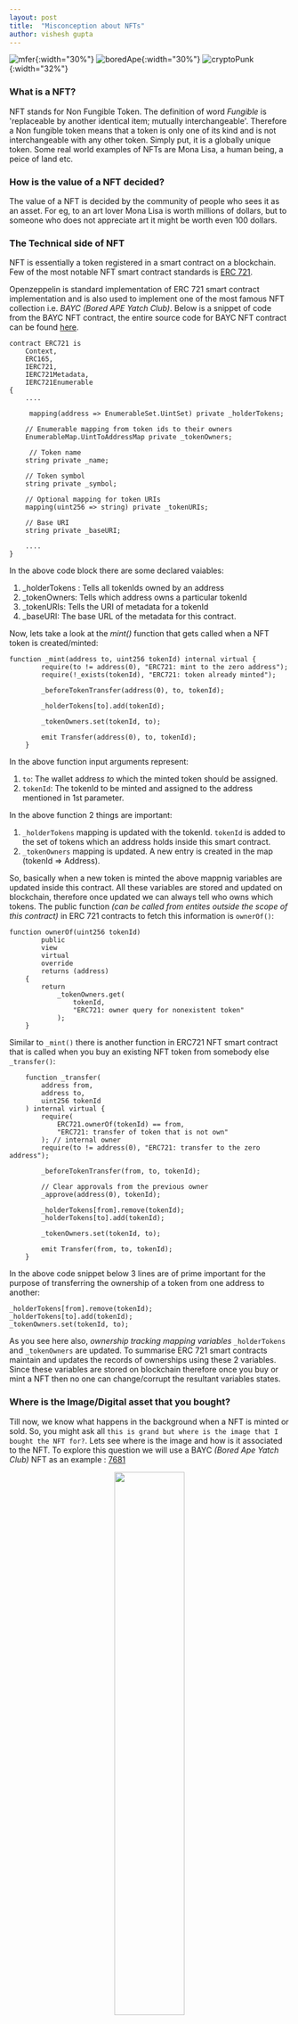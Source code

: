 ```yaml
---
layout: post
title:  "Misconception about NFTs"
author: vishesh gupta
---
```

![mfer](/assets/images/mfer.png){:width="30%"}
![boredApe](/assets/images/ca_bayc.png){:width="30%"}
![cryptoPunk](/assets/images/cp.png){:width="32%"}
### What is a NFT?
NFT stands for Non Fungible Token. The definition of word *Fungible* is 'replaceable by another identical item; mutually interchangeable'. Therefore a Non fungible token means that a token is only one of its kind and is not interchangeable with any other token. Simply put, it is a globally unique token. Some real world examples of NFTs are Mona Lisa, a human being, a peice of land etc.

### How is the value of a NFT decided?
The value of a NFT is decided by the community of people who sees it as an asset. For eg, to an art lover Mona Lisa is worth millions of dollars, but to someone who does not appreciate art it might be worth even 100 dollars.

### The Technical side of NFT
NFT is essentially a token registered in a smart contract on a blockchain. Few of the most notable NFT smart contract standards is [ERC 721](https://ethereum.org/en/developers/docs/standards/tokens/erc-721/). 

Openzeppelin is standard implementation of ERC 721 smart contract implementation and is also used to implement one of the most famous NFT collection i.e. *BAYC (Bored APE Yatch Club)*. Below is a snippet of code from the BAYC NFT contract, the entire source code for BAYC NFT contract can be found [here](https://etherscan.io/address/0xbc4ca0eda7647a8ab7c2061c2e118a18a936f13d#code).
```
contract ERC721 is
    Context,
    ERC165,
    IERC721,
    IERC721Metadata,
    IERC721Enumerable
{
    ....

     mapping(address => EnumerableSet.UintSet) private _holderTokens;

    // Enumerable mapping from token ids to their owners
    EnumerableMap.UintToAddressMap private _tokenOwners;

     // Token name
    string private _name;

    // Token symbol
    string private _symbol;

    // Optional mapping for token URIs
    mapping(uint256 => string) private _tokenURIs;

    // Base URI
    string private _baseURI;

    ....
}
```

In the above code block there are some declared vaiables:
1. _holderTokens : Tells all tokenIds owned by an address
2. _tokenOwners: Tells which address owns a particular tokenId
3. _tokenURIs: Tells the URI of metadata for a tokenId
4. _baseURI: The base URL of the metadata for this contract.

Now, lets take a look at the *mint()* function that gets called when a NFT token is created/minted:
```
function _mint(address to, uint256 tokenId) internal virtual {
        require(to != address(0), "ERC721: mint to the zero address");
        require(!_exists(tokenId), "ERC721: token already minted");

        _beforeTokenTransfer(address(0), to, tokenId);

        _holderTokens[to].add(tokenId);

        _tokenOwners.set(tokenId, to);

        emit Transfer(address(0), to, tokenId);
    }
```

In the above function input arguments represent:
1. `to`: The wallet address *to* which the minted token should be assigned.
2. `tokenId`: The tokenId to be minted and assigned to the address mentioned in 1st parameter.

In the above function 2 things are important:
1. `_holderTokens` mapping is updated with the tokenId. `tokenId` is added to the set of tokens which an address holds inside this smart contract.
2. `_tokenOwners` mapping is updated. A new entry is created in the map (tokenId => Address).

So, basically when a new token is minted the above mappnig variables are updated inside this contract. All these variables are stored and updated on blockchain, therefore once updated we can always tell who owns which tokens. The public function *(can be called from entites outside the scope of this contract)* in ERC 721 contracts to fetch this information is `ownerOf()`:
```
function ownerOf(uint256 tokenId)
        public
        view
        virtual
        override
        returns (address)
    {
        return
            _tokenOwners.get(
                tokenId,
                "ERC721: owner query for nonexistent token"
            );
    }
```

Similar to `_mint()` there is another function in ERC721 NFT smart contract that is called when you buy an existing NFT token from somebody else `_transfer()`:
```
    function _transfer(
        address from,
        address to,
        uint256 tokenId
    ) internal virtual {
        require(
            ERC721.ownerOf(tokenId) == from,
            "ERC721: transfer of token that is not own"
        ); // internal owner
        require(to != address(0), "ERC721: transfer to the zero address");

        _beforeTokenTransfer(from, to, tokenId);

        // Clear approvals from the previous owner
        _approve(address(0), tokenId);

        _holderTokens[from].remove(tokenId);
        _holderTokens[to].add(tokenId);

        _tokenOwners.set(tokenId, to);

        emit Transfer(from, to, tokenId);
    }
```

In the above code snippet below 3 lines are of prime important for the purpose of transferring the ownership of a token from one address to another:
```
_holderTokens[from].remove(tokenId);
_holderTokens[to].add(tokenId);
_tokenOwners.set(tokenId, to);
```

As you see here also, *ownership tracking mapping variables* `_holderTokens` and `_tokenOwners` are updated. To summarise ERC 721 smart contracts maintain and updates the records of ownerships using these 2 variables. Since these variables are stored on blockchain therefore once you buy or mint a NFT then no one can change/corrupt the resultant variables states.

### Where is the Image/Digital asset that you bought?
Till now, we know what happens in the background when a NFT is minted or sold. So, you might ask all `this is grand but where is the image that I bought the NFT for?`. Lets see where is the image and how is it associated to the NFT. To explore this question we will use a BAYC *(Bored Ape Yatch Club)* NFT as an example : [7681](https://opensea.io/assets/ethereum/0xbc4ca0eda7647a8ab7c2061c2e118a18a936f13d/7681)<br>
<p align="center">
   <img src="/assets/images/BAYC.png" width="50%" />
</p>

So, from the opensea NFT token page we can get the BAYC contract's address deployed on Ethereum blockchain : `0xBC4CA0EdA7647A8aB7C2061c2E118A18a936f13D` 
[BAYC contract on block explorer](https://etherscan.io/address/0xbc4ca0eda7647a8ab7c2061c2e118a18a936f13d) 

Remeber, in the ERC721 contract's code snippet there was a mapping variable called `_tokenURIs`. This is essentially the mapping of a tokenId and its metadata URI *(unique address on interenet to locate a resource)*. Now let try to see the metadata URI for the BAYC Token `#7681`. For this we will query `tokenURI()` function of the BAYC ERC 721 smart contract using the etherscan blockexplorer's [read contract functionality](https://etherscan.io/address/0xbc4ca0eda7647a8ab7c2061c2e118a18a936f13d#readContract).
![read tokenURI output](/assets/images/tokenURI.png)

Enter the tokenID: `7681` in the `tokenURI` function. This will return you the URI of this token: [`ipfs://QmeSjSinHpPnmXmspMjwiXyN6zS4E9zccariGR3jxcaWtq/7681`](ipfs://QmeSjSinHpPnmXmspMjwiXyN6zS4E9zccariGR3jxcaWtq/7681)


Now, lets open this ipfs file link by pasting this in the browser *(you might need to install ipfs plugin to open this link in chrome)*. When the link opens up we see that the link/URI points to a json file hosted/stored on IPFS network:
```
{
  "image": "ipfs://QmaELMvrkWZaXgvRsFDAqMnZ5UkxaLTGp6cZmz45zZRDfA",
  "attributes": [
    {
      "trait_type": "Fur",
      "value": "Trippy"
    },
    {
      "trait_type": "Mouth",
      "value": "Dumbfounded"
    },
    {
      "trait_type": "Eyes",
      "value": "Hypnotized"
    },
    {
      "trait_type": "Hat",
      "value": "King's Crown"
    },
    {
      "trait_type": "Background",
      "value": "Aquamarine"
    },
    {
      "trait_type": "Clothes",
      "value": "Smoking Jacket"
    }
  ]
}
```
This json is called the *`metadata`* of the NFT token `7681`. This metadata is holds the information about the properties of your NFT and the URI to access the artwork.

In this metada json the `image` field has the URI to the actual image that you bought the NFT for: [`ipfs://QmaELMvrkWZaXgvRsFDAqMnZ5UkxaLTGp6cZmz45zZRDfA`](ipfs://QmaELMvrkWZaXgvRsFDAqMnZ5UkxaLTGp6cZmz45zZRDfA). <br> 
If you open this link then you can access the image/digital asset that you purchased. 





